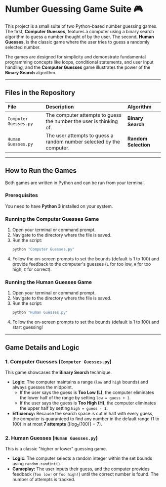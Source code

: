 # Number Guessing Game Suite 🎮

This project is a small suite of two Python-based number guessing games. The first, **Computer Guesses**, features a computer using a binary search algorithm to guess a number thought of by the user. The second, **Human Guesses**, is the classic game where the user tries to guess a randomly selected number.

The games are designed for simplicity and demonstrate fundamental programming concepts like loops, conditional statements, and user input handling, and the **Computer Guesses** game illustrates the power of the **Binary Search** algorithm.

-----

## Files in the Repository

| File | Description | Algorithm |
| :--- | :--- | :--- |
| `Computer Guesses.py` | The computer attempts to guess the number the user is thinking of. | **Binary Search** |
| `Human Guesses.py` | The user attempts to guess a random number selected by the computer. | **Random Selection** |

-----

## How to Run the Games

Both games are written in Python and can be run from your terminal.

### Prerequisites

You need to have **Python 3** installed on your system.

### Running the Computer Guesses Game

1.  Open your terminal or command prompt.
2.  Navigate to the directory where the file is saved.
3.  Run the script:
    ```bash
    python "Computer Guesses.py"
    ```
4.  Follow the on-screen prompts to set the bounds (default is $1$ to $100$) and provide feedback to the computer's guesses (`L` for too low, `H` for too high, `C` for correct).

### Running the Human Guesses Game

1.  Open your terminal or command prompt.
2.  Navigate to the directory where the file is saved.
3.  Run the script:
    ```bash
    python "Human Guesses.py"
    ```
4.  Follow the on-screen prompts to set the bounds (default is $1$ to $100$) and start guessing\!

-----

## Game Details and Logic

### 1\. Computer Guesses (`Computer Guesses.py`)

This game showcases the **Binary Search** technique.

  * **Logic:** The computer maintains a range (`low` and `high` bounds) and always guesses the midpoint.
      * If the user says the guess is **Too Low (L)**, the computer eliminates the lower half of the range by setting `low = guess + 1`.
      * If the user says the guess is **Too High (H)**, the computer eliminates the upper half by setting `high = guess - 1`.
  * **Efficiency:** Because the search space is cut in half with every guess, the computer is guaranteed to find any number in the default range ($1$ to $100$) in at most **7 attempts** ($\lceil\log_2(100)\rceil = 7$).

### 2\. Human Guesses (`Human Guesses.py`)

This is a classic "higher or lower" guessing game.

  * **Logic:** The computer selects a random integer within the set bounds using `random.randint()`.
  * **Gameplay:** The user inputs their guess, and the computer provides feedback (`Too low!` or `Too high!`) until the correct number is found. The number of attempts is tracked.